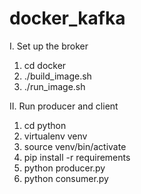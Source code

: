 # docker_kafka

I. Set up the broker
1. cd docker
2. ./build_image.sh
3. ./run_image.sh  

II. Run producer and client
1. cd python
2. virtualenv venv
3. source venv/bin/activate
4. pip install -r requirements
5. python producer.py
6. python consumer.py
